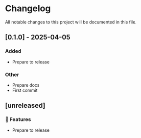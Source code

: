 # Changelog

All notable changes to this project will be documented in this file.

## [0.1.0] - 2025-04-05

### Added

- Prepare to release

### Other

- Prepare docs
- First commit

## [unreleased]

### 🚀 Features

- Prepare to release

<!-- generated by git-cliff -->
